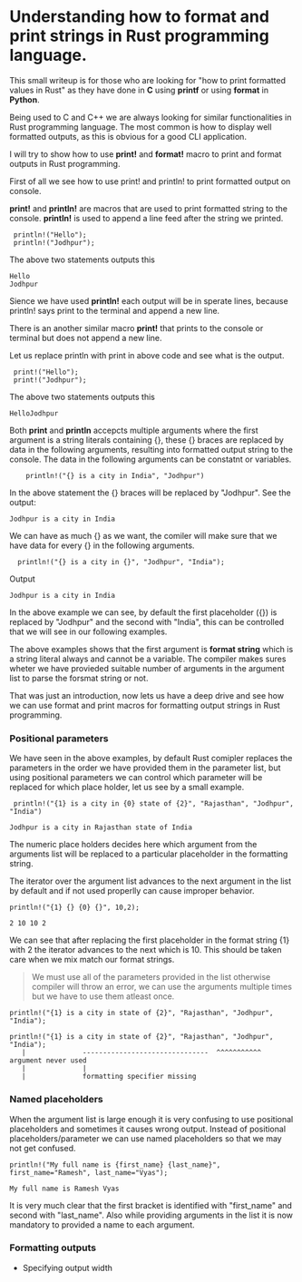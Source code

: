 # Understanding how to format and print strings in Rust programming language.

This small writeup is for those who are looking for "how to print formatted values in Rust" as they have done in **C** using **printf** or using **format** in **Python**.

Being used to C and C++ we are always looking for similar functionalities in Rust programming language. The most common is how to display well formatted outputs, as this is obvious for a good CLI application. 

I will try to show how to use **print!** and **format!** macro to print and format outputs in Rust programming.

First of all we see how to use print! and println! to print formatted output on console.

**print!** and **println!** are macros that are used to print formatted string to the console. **println!** is used to append a line feed after the string we printed.

```
 println!("Hello");
 println!("Jodhpur");
```    
The above two statements outputs this
```
Hello
Jodhpur
```
Sience we have used **println!** each output will be in sperate lines, because println! says print to the terminal and append a new line.

There is an another similar macro **print!** that prints to the console or terminal but does not append a new line.

Let us replace println with print in above code and see what is the output.

```
 print!("Hello");
 print!("Jodhpur");
```    
The above two statements outputs this
```
HelloJodhpur
```

Both **print** and **println** accepcts multiple arguments where the first argument is a string literals containing {}, these {} braces are replaced by data in the following arguments, resulting into formatted output string to the console. The data in the following arguments can be constatnt or variables.

```
    println!("{} is a city in India", "Jodhpur")
```
In the above statement the {} braces will be replaced by "Jodhpur". See the output:

```
Jodhpur is a city in India
```
We can have as much {} as we want, the comiler will make sure that we have data for every {} in the following arguments.

```
  println!("{} is a city in {}", "Jodhpur", "India");
```
Output

```
Jodhpur is a city in India
``` 
In the above example we can see, by default the first placeholder ({}) is replaced by "Jodhpur" and the second with "India", this can be controlled that we will see in our following examples.

The above examples shows that the first argument is **format string** which is a string literal always and cannot be a variable. The compiler makes sures wheter we have provieded suitable number of arguments in the argument list to parse the forsmat string or not.

That was just an introduction, now lets us have a deep drive and see how we can use format and print macros for formatting output strings in Rust programming.

### Positional parameters
We have seen in the above examples, by default Rust comipler replaces the parameters in the order we have provided them in the parameter list, but using positional parameters we can control which parameter will be replaced for which place holder, let us see by a small example.

```
 println!("{1} is a city in {0} state of {2}", "Rajasthan", "Jodhpur", "India")
```
```
Jodhpur is a city in Rajasthan state of India
```
The numeric place holders decides here which argument from the arguments list will be replaced to a particular placeholder in the formatting string.

The iterator over the argument list advances to the next argument in the list by default and if not used properlly can cause improper behavior.

```
println!("{1} {} {0} {}", 10,2);
```
```
2 10 10 2
```
We can see that after replacing the first placeholder in the format string {1} with 2 the iterator advances to the next which is 10. This should be taken care when we mix match our format strings.

>We must use all of the parameters provided in the list otherwise compiler will throw an error, we can use the arguments multiple times but we have to use them atleast once.

```
println!("{1} is a city in state of {2}", "Rajasthan", "Jodhpur", "India");
```

```
println!("{1} is a city in state of {2}", "Rajasthan", "Jodhpur", "India");
   |              -------------------------------  ^^^^^^^^^^^ argument never used
   |              |
   |              formatting specifier missing
```

### Named placeholders
When the argument list is large enough it is very confusing to use positional placeholders and sometimes it causes wrong output. Instead of positional placeholders/parameter we can use named placeholders so that we may not get confused.

```
println!("My full name is {first_name} {last_name}", first_name="Ramesh", last_name="Vyas");
```
```
My full name is Ramesh Vyas
```
It is very much clear that the first bracket is identified with "first_name" and second with "last_name". Also while providing arguments in the list it is now mandatory to provided a name to each argument.

### Formatting outputs
- Specifying output width









